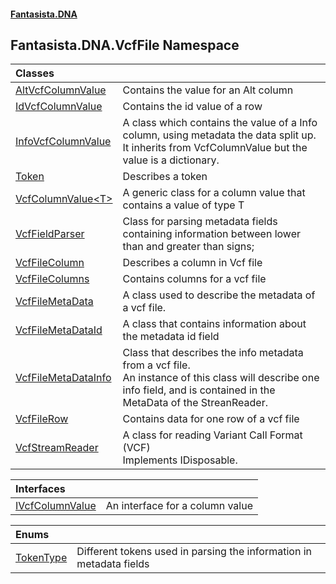 #### [Fantasista.DNA](index.md 'index')

## Fantasista.DNA.VcfFile Namespace

| Classes | |
| :--- | :--- |
| [AltVcfColumnValue](Fantasista.DNA.VcfFile.AltVcfColumnValue.md 'Fantasista.DNA.VcfFile.AltVcfColumnValue') | Contains the value for an Alt column |
| [IdVcfColumnValue](Fantasista.DNA.VcfFile.IdVcfColumnValue.md 'Fantasista.DNA.VcfFile.IdVcfColumnValue') | Contains the id value of a row |
| [InfoVcfColumnValue](Fantasista.DNA.VcfFile.InfoVcfColumnValue.md 'Fantasista.DNA.VcfFile.InfoVcfColumnValue') | A class which contains the value of a Info column, using metadata the data split up.<br/>It inherits from VcfColumnValue but the value is a dictionary. |
| [Token](Fantasista.DNA.VcfFile.Token.md 'Fantasista.DNA.VcfFile.Token') | Describes a token |
| [VcfColumnValue&lt;T&gt;](Fantasista.DNA.VcfFile.VcfColumnValue_T_.md 'Fantasista.DNA.VcfFile.VcfColumnValue<T>') | A generic class for a column value that contains a value of type T |
| [VcfFieldParser](Fantasista.DNA.VcfFile.VcfFieldParser.md 'Fantasista.DNA.VcfFile.VcfFieldParser') | Class for parsing metadata fields containing information between lower than and greater than signs; |
| [VcfFileColumn](Fantasista.DNA.VcfFile.VcfFileColumn.md 'Fantasista.DNA.VcfFile.VcfFileColumn') | Describes a column in Vcf file |
| [VcfFileColumns](Fantasista.DNA.VcfFile.VcfFileColumns.md 'Fantasista.DNA.VcfFile.VcfFileColumns') | Contains columns for a vcf file |
| [VcfFileMetaData](Fantasista.DNA.VcfFile.VcfFileMetaData.md 'Fantasista.DNA.VcfFile.VcfFileMetaData') | A class used to describe the metadata of a vcf file. |
| [VcfFileMetaDataId](Fantasista.DNA.VcfFile.VcfFileMetaDataId.md 'Fantasista.DNA.VcfFile.VcfFileMetaDataId') | A class that contains information about the metadata id field |
| [VcfFileMetaDataInfo](Fantasista.DNA.VcfFile.VcfFileMetaDataInfo.md 'Fantasista.DNA.VcfFile.VcfFileMetaDataInfo') | Class that describes the info metadata from a vcf file.<br/>An instance of this class will describe one info field, and is contained in the MetaData of the StreanReader. |
| [VcfFileRow](Fantasista.DNA.VcfFile.VcfFileRow.md 'Fantasista.DNA.VcfFile.VcfFileRow') | Contains data for one row of a vcf file |
| [VcfStreamReader](Fantasista.DNA.VcfFile.VcfStreamReader.md 'Fantasista.DNA.VcfFile.VcfStreamReader') | A class for reading Variant Call Format (VCF)<br/>Implements IDisposable. |

| Interfaces | |
| :--- | :--- |
| [IVcfColumnValue](Fantasista.DNA.VcfFile.IVcfColumnValue.md 'Fantasista.DNA.VcfFile.IVcfColumnValue') | An interface for a column value |

| Enums | |
| :--- | :--- |
| [TokenType](Fantasista.DNA.VcfFile.TokenType.md 'Fantasista.DNA.VcfFile.TokenType') | Different tokens used in parsing the information in metadata fields |
